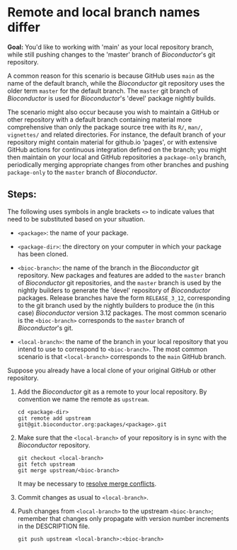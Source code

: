 # Remote and local branch names differ

__Goal:__ You'd like to working with 'main' as your local repository
branch, while still pushing changes to the 'master' branch of
_Bioconductor_'s git repository.

A common reason for this scenario is because GitHub uses `main` as the
name of the default branch, while the _Bioconductor_ git repository
uses the older term `master` for the default branch. The `master` git
branch of _Bioconductor_ is used for _Bioconductor_'s 'devel' package
nightly builds.

The scenario might also occur because you wish to maintain a GitHub or
other repository with a default branch containing material more
comprehensive than only the package source tree with its `R/`, `man/`,
`vignettes/` and related directories. For instance, the default branch
of your repository might contain material for github.io 'pages', or
with extensive GitHub actions for continuous integration defined on
the branch; you might then maintain on your local and GitHub
repositories a `package-only` branch, periodically merging appropriate
changes from other branches and pushing `package-only` to the `master`
branch of _Bioconductor_.


## Steps:

The following uses symbols in angle brackets `<>` to indicate values
that need to be substituted based on your situation.

- `<package>`: the name of your package.

- `<package-dir>`: the directory on your computer in which your
  package has been cloned.

- `<bioc-branch>`: the name of the branch in the _Bioconductor_ git
  repository. New packages and features are added to the `master`
  branch of _Bioconductor_ git repositories, and the `master` branch
  is used by the nightly builders to generate the 'devel' repository
  of _Bioconductor_ packages. Release branches have the form
  `RELEASE_3_12`, corresponding to the git branch used by the nightly
  builders to produce the (in this case) _Bioconductor_ version 3.12
  packages. The most common scenario is the `<bioc-branch>`
  corresponds to the `master` branch of _Bioconductor_'s git.

- `<local-branch>`: the name of the branch in your local repository
  that you intend to use to correspond to `<bioc-branch>`. The most
  common scenario is that `<local-branch>` corresponds to the `main`
  GitHub branch.


Suppose you already have a local clone of your original GitHub or
other repository.

1.  Add the _Bioconductor_ git as a remote to your local
    repository. By convention we name the remote as `upstream`.

    ```
    cd <package-dir>
    git remote add upstream git@git.bioconductor.org:packages/<package>.git
    ```

1. Make sure that the `<local-branch>` of your repository is in sync with the
   _Bioconductor_ repository.

   ```
   git checkout <local-branch>
   git fetch upstream
   git merge upstream/<bioc-branch>
   ```

   It may be necessary to [resolve merge conflicts][].

1. Commit changes as usual to `<local-branch>`.

1. Push changes from `<local-branch>` to the upstream `<bioc-branch>`;
   remember that changes only propagate with version number
   increments in the DESCRIPTION file.

   ```
   git push upstream <local-branch>:<bioc-branch>
   ```

[resolve merge conflicts]: ../resolve-conflicts
